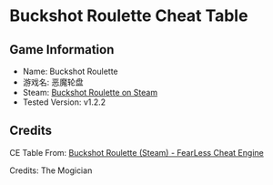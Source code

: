 # Buckshot Roulette Cheat Table

## Game Information

* Name: Buckshot Roulette
* 游戏名: 恶魔轮盘
* Steam: [Buckshot Roulette on Steam](https://store.steampowered.com/app/2835570)
* Tested Version: v1.2.2

## Credits

CE Table From: [Buckshot Roulette (Steam) - FearLess Cheat Engine](https://fearlessrevolution.com/viewtopic.php?t=28474)

Credits: The Mogician
